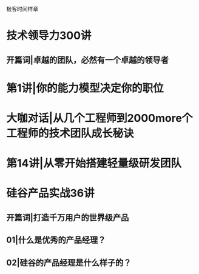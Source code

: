 极客时间样章

# 技术领导力300讲
## 开篇词|卓越的团队，必然有一个卓越的领导者
# 第1讲|你的能力模型决定你的职位
# 大咖对话|从几个工程师到2000more个工程师的技术团队成长秘诀
# 第14讲|从零开始搭建轻量级研发团队

# 硅谷产品实战36讲
## 开篇词|打造千万用户的世界级产品
## 01|什么是优秀的产品经理？
## 02|硅谷的产品经理是什么样子的？
